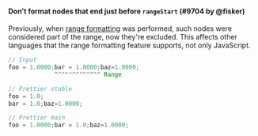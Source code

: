 #### Don’t format nodes that end just before `rangeStart` (#9704 by @fisker)

Previously, when [range formatting](https://prettier.io/docs/en/options.html#range) was performed, such nodes were considered part of the range, now they're excluded. This affects other languages that the range formatting feature supports, not only JavaScript.

<!-- prettier-ignore -->
```js
// Input
foo = 1.0000;bar = 1.0000;baz=1.0000;
             ^^^^^^^^^^^^^ Range

// Prettier stable
foo = 1.0;
bar = 1.0;baz=1.0000;

// Prettier main
foo = 1.0000;bar = 1.0;baz=1.0000;
```

